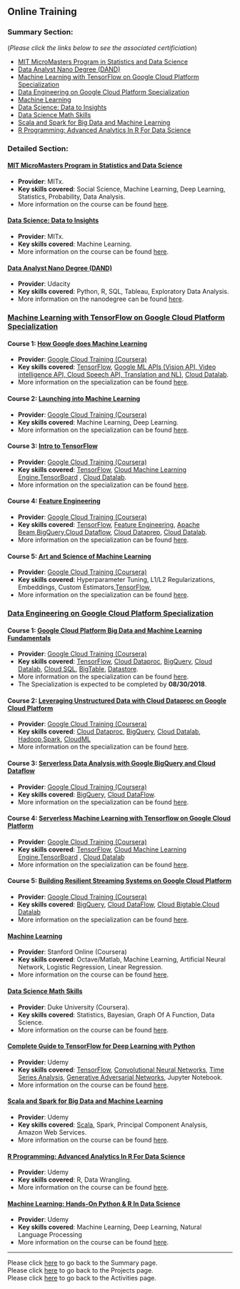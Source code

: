 ## Online Training

### Summary Section: 
(*Please click the links below to see the associated certificiation*)

- [MIT MicroMasters Program in Statistics and Data Science](https://credentials.edx.org/credentials/462f27938eec458db65a33157ca257c6/)
- [Data Analyst Nano Degree (DAND)](https://confirm.udacity.com/DJTLPHQC)
- [Machine Learning with TensorFlow on Google Cloud Platform Specialization](https://www.coursera.org/account/accomplishments/specialization/certificate/2YPD7QM9KYM2)
- [Data Engineering on Google Cloud Platform Specialization](https://www.coursera.org/account/accomplishments/specialization/certificate/MUATYWGJZVV7)
- [Machine Learning](https://coursera.org/share/a25f60fb14eaa01acf87a70f8c8074cd)
- [Data Science: Data to Insights](https://mitxpro.mit.edu/certificates/ad6c039f5d2840e8aa5fc710bb61a7cf)
- [Data Science Math Skills](https://www.coursera.org/account/accomplishments/certificate/KL8EMNZYNXRM)
- [Scala and Spark for Big Data and Machine Learning](https://www.udemy.com/certificate/UC-L7RYSULB/)
- [R Programming: Advanced Analytics In R For Data Science](https://www.udemy.com/certificate/UC-GJWO8QI4/)


### Detailed Section:

#### [MIT MicroMasters Program in Statistics and Data Science](https://credentials.edx.org/credentials/462f27938eec458db65a33157ca257c6/)
- **Provider**: MITx.
- **Key skills covered**: Social Science, Machine Learning, Deep Learning, Statistics, Probability, Data Analysis.
- More information on the course can be found [here](https://micromasters.mit.edu/ds).

#### [Data Science: Data to Insights](https://mitxpro.mit.edu/certificates/ad6c039f5d2840e8aa5fc710bb61a7cf)
- **Provider**: MITx.
- **Key skills covered**: Machine Learning.
- More information on the course can be found [here](https://mitxpro.mit.edu/courses/course-v1:MITProfessionalX+DSx+2017_T2/about).


#### [Data Analyst Nano Degree (DAND)](https://confirm.udacity.com/DJTLPHQC)
- **Provider**: Udacity
- **Key skills covered**: Python, R, SQL, Tableau, Exploratory Data Analysis.
- More information on the nanodegree can be found [here](https://www.udacity.com/course/data-analyst-nanodegree--nd002).


### [Machine Learning with TensorFlow on Google Cloud Platform Specialization](https://www.coursera.org/account/accomplishments/specialization/certificate/2YPD7QM9KYM2)
#### Course 1: [How Google does Machine Learning](coursera.org/verify/Q36P6YBCM5TL)
- **Provider**: [Google Cloud Training (Coursera)](https://www.coursera.org/googlecloud)
- **Key skills covered**: [TensorFlow](https://www.tensorflow.org/), [Google ML APIs (Vision API, Video intelligence API, Cloud Speech API, Translation and NL)](https://cloud.google.com/products/machine-learning/), [Cloud Datalab](https://cloud.google.com/datalab/).
- More information on the specialization can be found [here](https://www.coursera.org/specializations/machine-learning-tensorflow-gcp).

#### Course 2: [Launching into Machine Learning](coursera.org/verify/GAUDBMXP4KES)
- **Provider**: [Google Cloud Training (Coursera)](https://www.coursera.org/googlecloud)
- **Key skills covered**: Machine Learning, Deep Learning.
- More information on the specialization can be found [here](https://www.coursera.org/specializations/machine-learning-tensorflow-gcp).

#### Course 3: [Intro to TensorFlow](coursera.org/verify/UJKVTK3H85X8)
- **Provider**: [Google Cloud Training (Coursera)](https://www.coursera.org/googlecloud)
- **Key skills covered**: [TensorFlow](https://www.tensorflow.org/), [Cloud Machine Learning Engine](https://cloud.google.com/ml-engine/),[TensorBoard](https://www.tensorflow.org/programmers_guide/summaries_and_tensorboard) , [Cloud Datalab](https://cloud.google.com/datalab/).
- More information on the specialization can be found [here](https://www.coursera.org/learn/intro-tensorflow).

#### Course 4: [Feature Engineering](coursera.org/verify/EYXADKLWNGAZ)
- **Provider**: [Google Cloud Training (Coursera)](https://www.coursera.org/googlecloud)
- **Key skills covered**: [TensorFlow](https://www.tensorflow.org/), [Feature Engineering](https://developers.google.com/machine-learning/crash-course/representation/feature-engineering), [Apache Beam](),[BigQuery](https://cloud.google.com/bigquery/),[Cloud Dataflow](), [Cloud Dataprep](), [Cloud Datalab](https://cloud.google.com/datalab/).
- More information on the specialization can be found [here](https://www.coursera.org/learn/intro-tensorflow).

#### Course 5: [Art and Science of Machine Learning](coursera.org/verify/C3FN3KY7N869)
- **Provider**: [Google Cloud Training (Coursera)](https://www.coursera.org/googlecloud)
- **Key skills covered**: Hyperparameter Tuning, L1/L2 Regularizations, Embeddings, Custom Estimators,[TensorFlow](https://www.tensorflow.org/), 
- More information on the specialization can be found [here](https://www.coursera.org/learn/intro-tensorflow).

### [Data Engineering on Google Cloud Platform Specialization](https://www.coursera.org/account/accomplishments/specialization/certificate/MUATYWGJZVV7)
#### Course 1: [Google Cloud Platform Big Data and Machine Learning Fundamentals](coursera.orgverify/7UP62ZZSZCNA)
- **Provider**: [Google Cloud Training (Coursera)](https://www.coursera.org/googlecloud)
- **Key skills covered**: [TensorFlow](https://www.tensorflow.org/), [Cloud Dataproc](https://cloud.google.com/dataproc/), [BigQuery](https://cloud.google.com/bigquery/), [Cloud Datalab](https://cloud.google.com/datalab/), [Cloud SQL](https://cloud.google.com/sql/), [BigTable](https://cloud.google.com/bigtable/), [Datastore](https://cloud.google.com/datastore/).
- More information on the specialization can be found [here](https://www.coursera.org/specializations/gcp-data-machine-learning).
- The Specialization is expected to be completed by **08/30/2018**.

#### Course 2: [Leveraging Unstructured Data with Cloud Dataproc on Google Cloud Platform](coursera.org/verify/5PZ6LDPQE5LS)
- **Provider**: [Google Cloud Training (Coursera)](https://www.coursera.org/googlecloud)
- **Key skills covered**: [Cloud Dataproc](https://cloud.google.com/dataproc/), [BigQuery](https://cloud.google.com/bigquery/), [Cloud Datalab](https://cloud.google.com/datalab/), [Hadoop](http://hadoop.apache.org/),[Spark](https://spark.apache.org/), [CloudML](https://cloud.google.com/ml-engine/)
- More information on the specialization can be found [here](https://www.coursera.org/specializations/gcp-data-machine-learning).

#### Course 3: [Serverless Data Analysis with Google BigQuery and Cloud Dataflow](coursera.org/verify/ABVBUJ9Y6NQ2)
- **Provider**: [Google Cloud Training (Coursera)](https://www.coursera.org/googlecloud)
- **Key skills covered**: [BigQuery](https://cloud.google.com/bigquery/), [Cloud DataFlow](https://cloud.google.com/dataflow/).
- More information on the specialization can be found [here](https://www.coursera.org/specializations/gcp-data-machine-learning).

#### Course 4: [Serverless Machine Learning with Tensorflow on Google Cloud Platform](coursera.org/verify/A32EVL2VPY53)
- **Provider**: [Google Cloud Training (Coursera)](https://www.coursera.org/googlecloud)
- **Key skills covered**: [TensorFlow](https://www.tensorflow.org/), [Cloud Machine Learning Engine](https://cloud.google.com/ml-engine/),[TensorBoard](https://www.tensorflow.org/programmers_guide/summaries_and_tensorboard) , [Cloud Datalab](https://cloud.google.com/datalab/)
- More information on the specialization can be found [here](https://www.coursera.org/specializations/gcp-data-machine-learning).

#### Course 5: [Building Resilient Streaming Systems on Google Cloud Platform](coursera.org/verify/RW6UVN3CHPGE)
- **Provider**: [Google Cloud Training (Coursera)](https://www.coursera.org/googlecloud)
- **Key skills covered**: [BigQuery](https://cloud.google.com/bigquery/), [Cloud DataFlow](https://cloud.google.com/dataflow/), [Cloud Bigtable](https://cloud.google.com/bigtable/),[Cloud Datalab](https://cloud.google.com/datalab/)
- More information on the specialization can be found [here](https://www.coursera.org/specializations/gcp-data-machine-learning).

#### [Machine Learning](https://coursera.org/share/a25f60fb14eaa01acf87a70f8c8074cd)
- **Provider**: Stanford Online (Coursera)
- **Key skills covered**: Octave/Matlab, Machine Learning, Artificial Neural Network, Logistic Regression, Linear Regression.
- More information on the course can be found [here](https://www.coursera.org/learn/machine-learning).

#### [Data Science Math Skills](https://www.coursera.org/account/accomplishments/certificate/KL8EMNZYNXRM)
- **Provider**: Duke University (Coursera).
- **Key skills covered**: Statistics, Bayesian, Graph Of A Function, Data Science.
- More information on the course can be found [here](https://www.coursera.org/learn/datasciencemathskills).

#### [Complete Guide to TensorFlow for Deep Learning with Python](https://www.udemy.com/certificate/UC-592ZQV15/)
- **Provider**: Udemy
- **Key skills covered**: [TensorFlow](https://www.tensorflow.org/), [Convolutional Neural Networks](https://en.wikipedia.org/wiki/Convolutional_neural_network), [Time Series Analysis](https://en.wikipedia.org/wiki/Time_series), [Generative Adversarial Networks](https://en.wikipedia.org/wiki/Generative_adversarial_network), Jupyter Notebook.
- More information on the course can be found [here](https://www.udemy.com/complete-guide-to-tensorflow-for-deep-learning-with-python/).

#### [Scala and Spark for Big Data and Machine Learning](https://www.udemy.com/certificate/UC-L7RYSULB/)
- **Provider**: Udemy
- **Key skills covered**: [Scala](https://www.scala-lang.org/), Spark, Principal Component Analysis, Amazon Web Services.
- More information on the course can be found [here](https://www.udemy.com/scala-and-spark-for-big-data-and-machine-learning).

#### [R Programming: Advanced Analytics In R For Data Science](https://www.udemy.com/certificate/UC-GJWO8QI4/)
- **Provider**: Udemy
- **Key skills covered**: R, Data Wrangling.
- More information on the course can be found [here](https://www.udemy.com/r-analytics/).

#### [Machine Learning: Hands-On Python & R In Data Science](https://www.udemy.com/certificate/UC-4T2Q75W7/)
- **Provider**: Udemy
- **Key skills covered**: Machine Learning, Deep Learning, Natural Language Processing
- More information on the course can be found [here](https://www.udemy.com/machinelearning/).


---
Please click [here](https://github.com/tkannab/Data-Science-Summary) to go back to the Summary page.  
Please click [here](https://github.com/tkannab/Data-Science-Summary/blob/master/projects.md) to go back to the Projects page.  
Please click [here](https://github.com/tkannab/Data-Science-Summary/blob/master/Activities.md) to go back to the Activities page.

